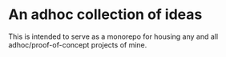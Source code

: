 # An adhoc collection of ideas

This is intended to serve as a monorepo for housing any and all adhoc/proof-of-concept
projects of mine.